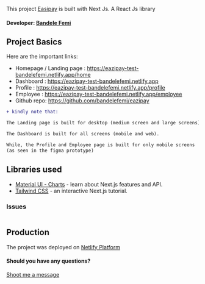 This project [Easipay](https://eazipay-test-bandelefemi.netlify.app) is built with Next Js. A React Js library

#### Developer: [Bandele Femi](https://bandelefemi.vercel.app)

## Project Basics

Here are the important links:


- Homepage / Landing page : https://eazipay-test-bandelefemi.netlify.app/home
- Dashboard : https://eazipay-test-bandelefemi.netlify.app
- Profile : https://eazipay-test-bandelefemi.netlify.app/profile
- Employee : https://eazipay-test-bandelefemi.netlify.app/employee
- Github repo: https://github.com/bandelefemi/eazipay




```diff
+ kindly note that:

The Landing page is built for desktop (medium screen and large screens) only.

The Dashboard is built for all screens (mobile and web).

While, the Profile and Employee page is built for only mobile screens
(as seen in the figma prototype)
```

## Libraries used



- [Material UI - Charts](https://mui.com) - learn about Next.js features and API.
- [Tailwind CSS](https://tailwindcss.com/) - an interactive Next.js tutorial.

### Issues
```diff

```

## Production

The project was deployed on [Netlify Platform](https://eazipay-test-bandelefemi.netlify.app)


#### Should you have any questions?

[Shoot me a message](https://bandelefemi.vercel.app/#contact)



